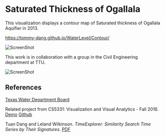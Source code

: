 # Saturated Thickness of Ogallala
This visualization displays a contour map of Saturated thickness of Ogallala Aquifier in 2013.

https://tommy-dang.github.io/WaterLevel/Contour/

![ScreenShot](https://github.com/iDataVisualizationLab/SaturatedThickness/blob/master/figures/jsVersion.png)

This work is in collaboration with a group in the Civil Engineering department at TTU.

![ScreenShot](https://github.com/iDataVisualizationLab/SaturatedThickness/blob/master/Karim/ST_2013.jpg)

## References

[Texas Water Department Board](http://www.twdb.texas.gov/index.asp) 

Related project from CS5331: Visualization and Visual Analytics - Fall 2016. [Demo](http://myweb.ttu.edu/jataber/unemployment/) [Github](https://github.com/jmtaber129/unemployment-visualization)

Tuan Dang and Leland Wilkinson. *TimeExplorer: Similarity Search Time Series by Their Signatures*.
[PDF](http://www.myweb.ttu.edu/tnhondan/file/TimeExplorer.pdf) 


